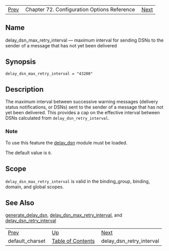 |     |     |     |
| --- | --- | --- |
| [Prev](conf.ref.default_charset)  | Chapter 72. Configuration Options Reference |  [Next](conf.ref.delay_dsn_retry_interval) |

<a name="conf.ref.delay_dsn_max_retry_interval"></a>
## Name

delay_dsn_max_retry_interval — maximum interval for sending DSNs to the sender of a message that has not yet been delivered

## Synopsis

`delay_dsn_max_retry_interval = "43200"`

<a name="idp24208192"></a>
## Description

The maximum interval between successive warning messages (delivery status notifications, or DSNs) sent to the sender of a message that has not yet been delivered. This provides a cap on the effective interval between DSNs calculated from `delay_dsn_retry_interval`.

### Note

To use this feature the [delay_dsn](modules.delay_dsn "71.26. delay_dsn – Delay DSN Generation") module must be loaded.

The default value is `0`.

<a name="idp24213280"></a>
## Scope

`delay_dsn_max_retry_interval` is valid in the binding_group, binding, domain, and global scopes.

<a name="idp24215600"></a>
## See Also

[generate_delay_dsn](conf.ref.generate_delay_dsn "generate_delay_dsn"), [delay_dsn_max_retry_interval](conf.ref.delay_dsn_max_retry_interval "delay_dsn_max_retry_interval"), and [delay_dsn_retry_interval](conf.ref.delay_dsn_retry_interval "delay_dsn_retry_interval")

|     |     |     |
| --- | --- | --- |
| [Prev](conf.ref.default_charset)  | [Up](config.options.ref) |  [Next](conf.ref.delay_dsn_retry_interval) |
| default_charset  | [Table of Contents](index) |  delay_dsn_retry_interval |

